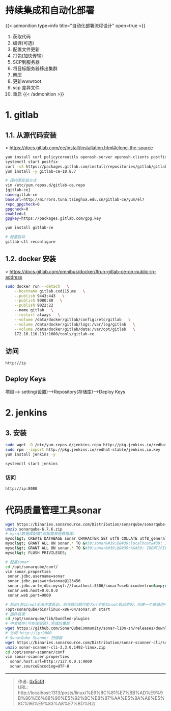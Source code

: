 # 持续集成和自动化部署


{{&lt; admonition type=info title=&#34;自动化部署流程设计&#34; open=true &gt;}}
1. 获取代码  
2. 编译(可选)  
3. 配置文件更新  
4. 打包(加快传输)  
5. SCP到服务器  
6. 将目标服务器移出集群  
7. 解压  
8. 更新wwwroot  
9. scp 差异文件  
10. 重启 
{{&lt; /admonition &gt;}}


# 1. gitlab 
## 1.1. 从源代码安装  
&gt; https://docs.gitlab.com/ee/install/installation.html#clone-the-source    


```bash
yum install curl policycoreutils openssh-server openssh-clients postfix
systemctl start postfix 
curl -sS https://packages.gitlab.com/install/repositories/gitlab/gitlab-ce/script.rpm.sh | sudo bash
yum install -y gitlab-ce-10.8.7

# 国内源安装方式
vim /etc/yum.repos.d/gitlab-ce.repo
[gitlab-ce]
name=gitlab-ce
baseurl=http://mirrors.tuna.tsinghua.edu.cn/gitlab-ce/yum/el7
repo_gpgcheck=0
gpgcheck=0
enabled=1
gpgkey=https://packages.gitlab.com/gpg.key

yum install gitlab-ce

# 配置启动 
gitlab-ctl reconfigure

```
## 1.2. docker 安装 
&gt; https://docs.gitlab.com/omnibus/docker/#run-gitlab-ce-on-public-ip-address  

```bash
sudo docker run --detach   \
	--hostname gitlab.cxd115.me   \
	--publish 9443:443   \
	--publish 9080:80   \
	--publish 9022:22   
	--name gitlab   \
	--restart always   \
	--volume /data/docker/gitlab/config:/etc/gitlab   \
	--volume /data/docker/gitlab/logs:/var/log/gitlab   \
	--volume /data/docker/gitlab/data:/var/opt/gitlab   \
	172.16.110.131:1080/tools/gitlab-ce
```
## 访问
`http://ip`

## Deploy Keys
项目--&gt; setting(设置)--&gt;Repository(存储库)--&gt;Deploy Keys


# 2. jenkins 
## 3. 安装 
```bash
sudo wget -O /etc/yum.repos.d/jenkins.repo http://pkg.jenkins.io/redhat-stable/jenkins.repo
sudo rpm --import http://pkg.jenkins.io/redhat-stable/jenkins.io.key
yum install jenkins -y 

systemctl start jenkins
```

### 访问
`http://ip:8080`


# 代码质量管理工具sonar  
```bash
wget https://binaries.sonarsource.com/Distribution/sonarqube/sonarqube-6.7.6.zip
unzip sonarqube-6.7.6.zip 
# mysql数据库配置(可配置其他数据库)
mysql&gt; CREATE DATABASE sonar CHARACTER SET utf8 COLLATE utf8_general_ci;
mysql&gt; GRANT ALL ON sonar.* TO &#39;sonar&#39;@&#39;localhost&#39; IDENTIFIED BY &#39;sonar@123456&#39;;
mysql&gt; GRANT ALL ON sonar.* TO &#39;sonar&#39;@&#39;%&#39; IDENTIFIED BY &#39;sonar@123456&#39;;
mysql&gt; FLUSH PRIVILEGES;

# 配置sonar
cd /opt/sonarqube/conf/ 
vim sonar.properties
 sonar.jdbc.username=sonar
 sonar.jdbc.password=sonae@123456
 sonar.jdbc.url=jdbc:mysql://localhost:3306/sonar?useUnicode=true&amp;characterEncoding=utf8&amp;rewriteBatchedStatements=true&amp;useConfigs=maxPerformance&amp;useSSL=false
 sonar.web.host=0.0.0.0
 sonar.web.port=9000

# 启动(若以root无法正常启动，则导致问题可能为es不能以root启动原因，创建一个普通用户，用普通用户即可) 
/opt/sonarqube/bin/linux-x86-64/sonar.sh start
# 插件目录
cd /opt/sonarqube/lib/bundled-plugins
# 中文插件(可在线安装),完成后重启
wget https://github.com/SonarQubeCommunity/sonar-l10n-zh/releases/download/sonar-l10n-zh-plugin-1.19/sonar-l10n-zh-plugin-1.19.jar
# 访问 http://ip:9000 
# SonarQube Scanner 扫描器
wget https://binaries.sonarsource.com/Distribution/sonar-scanner-cli/sonar-scanner-cli-3.3.0.1492-linux.zip
unzip sonar-scanner-cli-3.3.0.1492-linux.zip 
cd /opt/sonar-scanner/conf
vim sonar-scanner.properties 
  sonar.host.url=http://127.0.0.1:9000
  sonar.sourceEncoding=UTF-8


```


---

> 作者: [0x5c0f](https://blog.0x5c0f.cc)  
> URL: http://localhost:1313/posts/linux/%E6%8C%81%E7%BB%AD%E9%9B%86%E6%88%90%E5%92%8C%E8%87%AA%E5%8A%A8%E5%8C%96%E9%83%A8%E7%BD%B2/  

